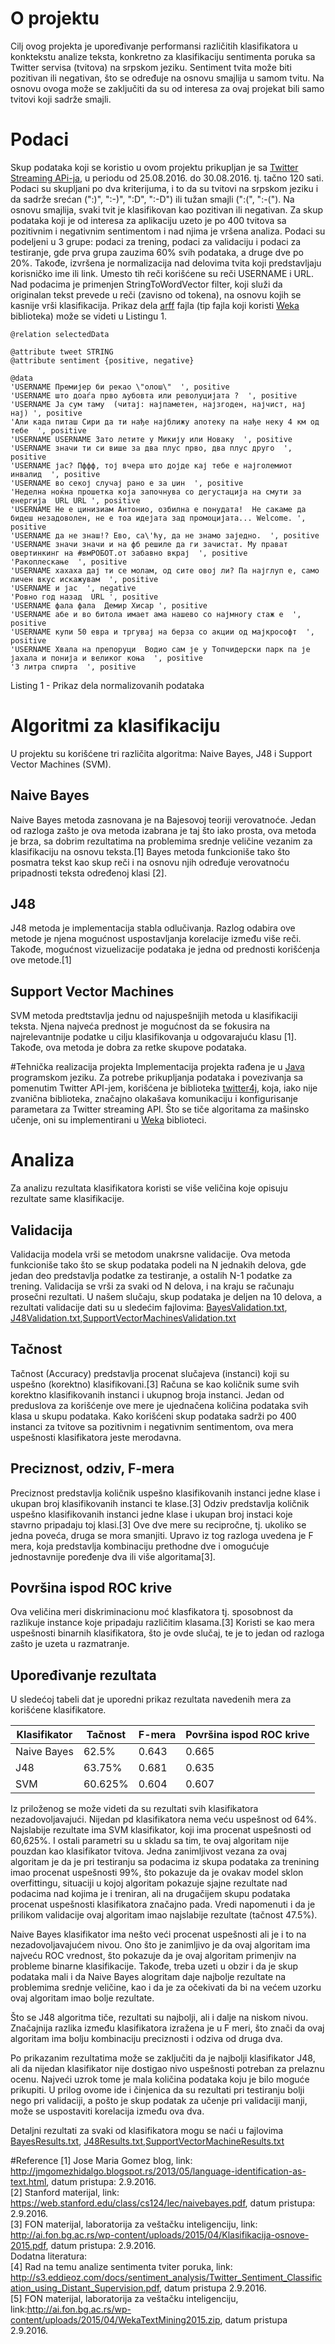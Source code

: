 # O projektu
Cilj ovog projekta je upoređivanje performansi različitih klasifikatora u konktekstu analize teksta,
konkretno za klasifikaciju sentimenta poruka sa Twitter servisa (tvitova) na srpskom jeziku. Sentiment tvita može biti pozitivan ili negativan, što se određuje na osnovu smajlija u samom tvitu. Na osnovu ovoga može se zaključiti da su od interesa za ovaj projekat bili samo tvitovi koji sadrže smajli.
# Podaci
Skup podataka koji se koristio u ovom projektu prikupljan je sa [Twitter Streaming APi-ja](https://dev.twitter.com/streaming/overview), u periodu od 25.08.2016. do 30.08.2016. tj. tačno 120 sati. Podaci su skupljani po dva kriterijuma, i to da su tvitovi 
na srpskom jeziku i da sadrže srećan (":)", ":-)", ":D", ":-D") ili tužan smajli (":(", ":-("). Na osnovu smajlija, svaki tvit je klasifikovan kao pozitivan ili negativan. Za skup podataka koji je od interesa za aplikaciju uzeto je po 400 tvitova sa pozitivnim i negativnim sentimentom i nad njima je vršena analiza. Podaci su podeljeni u 3 grupe: podaci za trening, podaci za validaciju i podaci za testiranje, gde prva grupa zauzima 60% svih podataka, a druge dve po 20%. Takođe, izvršena je normalizacija nad delovima tvita koji predstavljaju korisničko ime ili link. Umesto tih reči korišćene su reči USERNAME i URL. Nad podacima je primenjen StringToWordVector filter, koji služi da originalan tekst prevede u reči (zavisno od tokena), na osnovu kojih se kasnije vrši klasifikacija. Prikaz dela [arff](http://www.cs.waikato.ac.nz/ml/weka/arff.html) fajla (tip fajla koji koristi [Weka](http://www.cs.waikato.ac.nz/ml/weka/) biblioteka) može se videti u Listingu 1.
```
@relation selectedData

@attribute tweet STRING
@attribute sentiment {positive, negative}

@data
'USERNAME Премијер би рекао \"олош\"  ', positive
'USERNAME што доаѓа прво љубовта или револуцијата ?  ', positive
'USERNAME Ја сум таму  (читај: најпаметен, најзгоден, најчист, нај нај) ', positive
'Али када питаш Сири да ти нађе најближу апотеку па нађе неку 4 км од тебе  ', positive
'USERNAME USERNAME Зато летите у Микију или Новаку  ', positive
'USERNAME значи ти си више за два плус прво, два плус друго  ', positive
'USERNAME јас? Пффф, тој вчера што дојде кај тебе е најголемиот инвалид  ', positive
'USERNAME во секој случај рано е за џин  ', positive
'Неделна ноќна прошетка која започнува со дегустација на смути за енергија  URL URL ', positive
'USERNAME Не е цинизиам Антонио, озбилна е понудата!  Не сакаме да бидеш незадоволен, не е тоа идејата зад промоцијата... Welcome. ', positive
'USERNAME да не знаш!? Ево, са\'ћу, да не знамо заједно.  ', positive
'USERNAME значи значи и на фб решиле да ги зачистат. Му прават овертинкинг на #вмРОБОТ.от забавно вкрај  ', positive
'Ракоплескање  ', positive
'USERNAME хахаха дај ти се молам, од сите овој ли? Па најглуп е, само личен вкус искажувам  ', positive
'USERNAME и јас  ', negative
'Ровно год назад  URL ', positive
'USERNAME фала фала  Демир Хисар ', positive
'USERNAME абе и во битола имает ама нашево со најмногу стаж е  ', positive
'USERNAME купи 50 евра и тргувај на берза со акции од мајкрософт  ', positive
'USERNAME Хвала на препоруци  Водио сам је у Топчидерски парк па је јахала и понија и великог коња  ', positive
'3 литра спирта  ', positive
```
Listing 1 - Prikaz dela normalizovanih podataka  

# Algoritmi za klasifikaciju
U projektu su korišćene tri različita algoritma: Naive Bayes, J48 i Support Vector Machines (SVM).
## Naive Bayes
Naive Bayes metoda zasnovana je na Bajesovoj teoriji verovatnoće. Jedan od razloga zašto je ova metoda izabrana je taj što iako prosta, ova metoda je brza, sa dobrim rezultatima na problemima srednje veličine vezanim za klasifikaciju na osnovu teksta.[1] Bayes metoda funkcioniše tako što posmatra tekst kao skup reči i na osnovu njih određuje verovatnoću pripadnosti teksta određenoj klasi [2].

## J48 
J48 metoda je implementacija stabla odlučivanja. Razlog odabira ove metode je njena mogućnost uspostavljanja korelacije između više reči.
Takođe, mogućnost vizuelizacije podataka je jedna od prednosti korišćenja ove metode.[1] 

## Support Vector Machines
SVM metoda predtstavlja jednu od najuspešnijih metoda u klasifikaciji teksta. Njena najveća prednost je mogućnost da se fokusira na 
najrelevantnije podatke u cilju klasifikovanja u odgovarajuću klasu [1]. Takođe, ova metoda je dobra za retke skupove podataka.

#Tehnička realizacija projekta 
Implementacija projekta rađena je u [Java](https://www.java.com/en/) programskom jeziku. Za potrebe prikupljanja podataka i povezivanja sa pomenutim Twitter API-jem, korišćena je biblioteka [twitter4j](http://twitter4j.org/en/index.html), koja, iako nije zvanična biblioteka, značajno olakašava komunikaciju i konfigurisanje parametara za Twitter streaming API. Što se tiče algoritama za mašinsko učenje, oni su implementirani u [Weka](http://www.cs.waikato.ac.nz/ml/weka/) biblioteci.

# Analiza
Za analizu rezultata klasifikatora koristi se više veličina koje opisuju rezultate same klasifikacije.

## Validacija
Validacija modela vrši se metodom unakrsne validacije. Ova metoda funkcioniše tako što se skup podataka podeli na N jednakih delova, gde jedan deo predstavlja podatke za testiranje, a ostalih N-1 podatke za trening. Validacija se vrši za svaki od N delova, i na kraju se računaju prosečni rezultati. U našem slučaju, skup podataka je deljen na 10 delova, a rezultati validacije dati su u sledećim fajlovima: [BayesValidation.txt](https://github.com/zlatkela/twitterAnaliza/blob/master/BayesValidation.txt), [J48Validation.txt](https://github.com/zlatkela/twitterAnaliza/blob/master/J48Validation.txt),[SupportVectorMachinesValidation.txt](https://github.com/zlatkela/twitterAnaliza/blob/master/SupportVectorMachineValidation.txt)

## Tačnost
Tačnost (Accuracy) predstavlja procenat slučajeva (instanci) koji su uspešno (korektno) klasifikovani.[3] Računa se kao količnik sume svih korektno klasifikovanih instanci i ukupnog broja instanci. Jedan od preduslova za korišćenje ove mere je ujednačena količina podataka svih klasa u skupu podataka. Kako korišćeni skup podataka sadrži po 400 instanci za tvitove sa pozitivnim i negativnim sentimentom, ova mera uspešnosti klasifikatora jeste merodavna.

## Preciznost, odziv, F-mera
Preciznost predstavlja količnik uspešno klasifikovanih instanci jedne klase i ukupan broj klasifikovanih instanci te klase.[3] Odziv predstavlja količnik uspešno klasifikovanih instanci jedne klase i ukupan broj instaci koje stavrno pripadaju toj klasi.[3] Ove dve mere su recipročne, tj. ukoliko se jedna poveća, druga se mora smanjiti. Upravo iz tog razloga uvedena je F mera, koja predstavlja kombinaciju prethodne dve i omogućuje jednostavnije poređenje dva ili više algoritama[3].

## Površina ispod ROC krive
Ova veličina meri diskriminacionu moć klasfikatora tj. sposobnost da razlikuje instance koje pripadaju različitim klasama.[3] Koristi se kao mera uspešnosti binarnih klasifikatora, što je ovde slučaj, te je to jedan od razloga zašto je uzeta u razmatranje.

## Upoređivanje rezultata
U sledećoj tabeli dat je uporedni prikaz rezultata navedenih mera za korišćene klasifikatore.

|Klasifikator|Tačnost|F-mera|Površina ispod ROC krive|
|------------|-------|------|------------------------|
|Naive Bayes|62.5%|0.643|0.665|
|J48|63.75%|0.681|0.635|
|SVM|60.625%|0.604|0.607|

Iz priloženog se može videti da su rezultati svih klasifikatora nezadovoljavajući. Nijedan pd klasifikatora nema veću uspešnost od 64%. Najslabije rezultate ima SVM klasifikator, koji ima procenat uspešnosti od 60,625%. I ostali parametri su u skladu sa tim, te ovaj algoritam nije pouzdan kao klasifikator tvitova. Jedna zanimljivost vezana za ovaj algoritam je da je pri testiranju sa  podacima iz skupa podataka za trenining imao procenat uspešnosti 99%, što pokazuje da je ovakav model sklon overfittingu, situaciji u kojoj algoritam pokazuje sjajne rezultate nad podacima nad kojima je i treniran, ali na drugačijem skupu podataka procenat uspešnosti klasifikatora značajno pada. Vredi napomenuti i da je prilikom validacije ovaj algoritam imao najslabije rezultate (tačnost 47.5%).

Naive Bayes klasifikator ima nešto veći procenat uspešnosti ali je i to na nezadovoljavajućem nivou. Ono što je zanimljivo je da ovaj algoritam ima najveću ROC vrednost, što pokazuje da je ovaj algoritam primenjiv na probleme binarne klasifikacije. Takođe, treba uzeti u obzir i da je skup podataka mali i da Naive Bayes alogritam daje najbolje rezultate na problemima srednje veličine, kao i da je za očekivati da bi na većem uzorku ovaj algoritam imao bolje rezultate.

Što se J48 algoritma tiče, rezultati su najbolji, ali i dalje na niskom nivou. Značajnija razlika između klasifikatora izražena je u F meri, što znači da ovaj algoritam ima bolju kombinaciju preciznosti i odziva od druga dva.

Po prikazanim rezultatima može se zaključiti da je najbolji klasifikator J48, ali da nijedan klasifikator nije dostigao nivo uspešnosti potreban za prelaznu ocenu. Najveći uzrok tome je mala količina podataka koju je bilo moguće prikupiti. U prilog ovome ide i činjenica da su rezultati pri testiranju bolji nego pri validaciji, a pošto je skup podatak za učenje pri validaciji manji, može se uspostaviti korelacija između ova dva.

Detaljni rezultati za svaki od klasifikatora mogu se naći u fajlovima [BayesResults.txt](https://github.com/zlatkela/twitterAnaliza/blob/master/BayesResults.txt), [J48Results.txt](https://github.com/zlatkela/twitterAnaliza/blob/master/J48Results.txt),[SupportVectorMachineResults.txt](https://github.com/zlatkela/twitterAnaliza/blob/master/SupportVectorMachinesResults.txt)

#Reference
[1] Jose Maria Gomez blog, link: http://jmgomezhidalgo.blogspot.rs/2013/05/language-identification-as-text.html, datum pristupa: 2.9.2016.
<br>
[2] Stanford materijal, link: https://web.stanford.edu/class/cs124/lec/naivebayes.pdf, datum pristupa: 2.9.2016.
<br>
[3] FON materijal, laboratorija za veštačku inteligenciju, link: http://ai.fon.bg.ac.rs/wp-content/uploads/2015/04/Klasifikacija-osnove-2015.pdf, datum pristupa: 2.9.2016.
<br>
Dodatna literatura:
<br>
[4] Rad na temu analize sentimenta tviter poruka, link: http://s3.eddieoz.com/docs/sentiment_analysis/Twitter_Sentiment_Classification_using_Distant_Supervision.pdf, datum pristupa 2.9.2016.
<br>
[5] FON materijal, laboratorija za veštačku inteligenciju, link:http://ai.fon.bg.ac.rs/wp-content/uploads/2015/04/WekaTextMining2015.zip, datum pristupa 2.9.2016.


